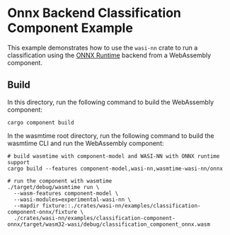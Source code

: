 # Onnx Backend Classification Component Example

This example demonstrates how to use the `wasi-nn` crate to run a classification using the 
[ONNX Runtime](https://onnxruntime.ai/) backend from a WebAssembly component.

## Build
In this directory, run the following command to build the WebAssembly component:
```shell
cargo component build
```

In the wasmtime root directory, run the following command to build the wasmtime CLI and run the WebAssembly component:
```shell
# build wasmtime with component-model and WASI-NN with ONNX runtime support
cargo build --features component-model,wasi-nn,wasmtime-wasi-nn/onnx

# run the component with wasmtime
./target/debug/wasmtime run \ 
  --wasm-features component-model \ 
  --wasi-modules=experimental-wasi-nn \
  --mapdir fixture::./crates/wasi-nn/examples/classification-component-onnx/fixture \
  ./crates/wasi-nn/examples/classification-component-onnx/target/wasm32-wasi/debug/classification_component_onnx.wasm
```